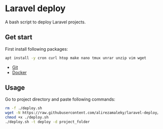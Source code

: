 # Laravel deploy

A bash script to deploy Laravel projects.

## Get start

First install following packages:

```bash
apt install -y cron curl htop make nano tmux unrar unzip vim wget
```

- [Git](https://github.com/alirezamaleky/handbook/blob/master/Git.md)
- [Docker](https://github.com/alirezamaleky/handbook/blob/master/Docker.md)

## Usage

Go to project directory and paste following commands:

```bash
rm -f ./deploy.sh
wget -N https://raw.githubusercontent.com/alirezamaleky/laravel-deploy/master/deploy.sh
chmod +x ./deploy.sh
./deploy.sh -t deploy -d project_folder
```
